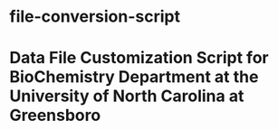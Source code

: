 # file-conversion-script
# Data File Customization Script for BioChemistry Department at the University of North Carolina at Greensboro
